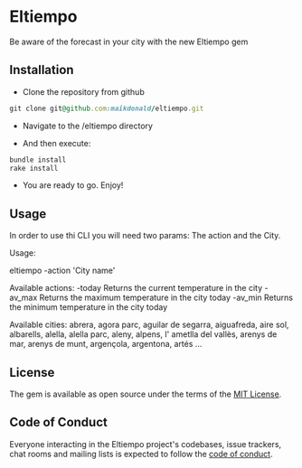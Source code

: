 # Eltiempo

Be aware of the forecast in your city with the new Eltiempo gem

## Installation

 - Clone the repository from github

  ```ruby
  git clone git@github.com:maikdonald/eltiempo.git
  ```

 - Navigate to the /eltiempo directory

 - And then execute:
  ```ruby
  bundle install
  rake install
  ```

 - You are ready to go. Enjoy!

## Usage

In order to use thi CLI you will need two params: The action and the City.

Usage:

eltiempo -action 'City name'

Available actions:
	-today Returns the current temperature in the city
	-av_max Returns the maximum temperature in the city today
	-av_min Returns the minimum temperature in the city today

Available cities:
abrera, agora parc, aguilar de segarra, aiguafreda, aire sol, albarells, alella, alella parc, aleny, alpens, l' ametlla del vallès, arenys de mar, arenys de munt, argençola, argentona, artés ...

## License

The gem is available as open source under the terms of the [MIT License](https://opensource.org/licenses/MIT).

## Code of Conduct

Everyone interacting in the Eltiempo project's codebases, issue trackers, chat rooms and mailing lists is expected to follow the [code of conduct](https://github.com/[USERNAME]/eltiempo/blob/master/CODE_OF_CONDUCT.md).
